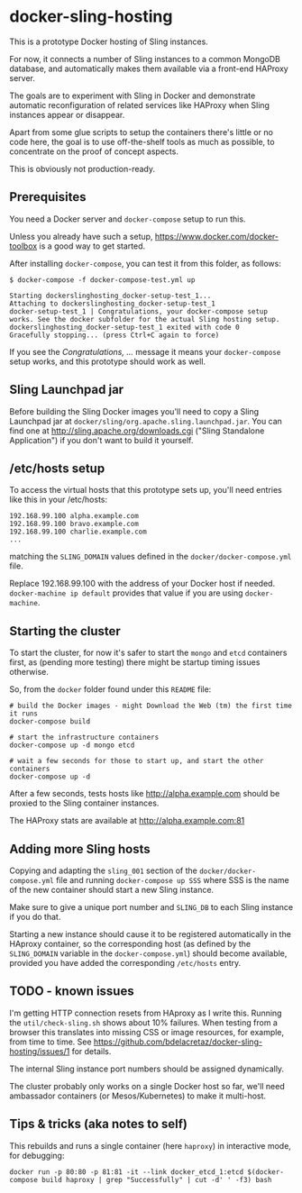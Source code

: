 # docker-sling-hosting
This is a prototype Docker hosting of Sling instances.

For now, it connects a number of Sling instances to a common MongoDB database, and automatically makes
them available via a front-end HAProxy server.

The goals are to experiment with Sling in Docker and demonstrate automatic reconfiguration of related services
like HAProxy when Sling instances appear or disappear.

Apart from some glue scripts to setup the containers there's little or no code here, the goal is to use off-the-shelf
tools as much as possible, to concentrate on the proof of concept aspects. 

This is obviously not production-ready.

## Prerequisites
You need a Docker server and `docker-compose` setup to run this.

Unless you already have such a setup, https://www.docker.com/docker-toolbox is a good way to get started.

After installing `docker-compose`, you can test it from this folder, as follows:

	$ docker-compose -f docker-compose-test.yml up
	
	Starting dockerslinghosting_docker-setup-test_1...
	Attaching to dockerslinghosting_docker-setup-test_1
	docker-setup-test_1 | Congratulations, your docker-compose setup works. See the docker subfolder for the actual Sling hosting setup.
	dockerslinghosting_docker-setup-test_1 exited with code 0
	Gracefully stopping... (press Ctrl+C again to force)
   
If you see the _Congratulations, ..._ message it means your `docker-compose` setup works, and
this prototype should work as well.

## Sling Launchpad jar
Before building the Sling Docker images you'll need to copy a Sling Launchpad jar at `docker/sling/org.apache.sling.launchpad.jar`. You can find one at http://sling.apache.org/downloads.cgi ("Sling Standalone Application") if you don't want to build it yourself.

## /etc/hosts setup
To access the virtual hosts that this prototype sets up, you'll need entries like this in your /etc/hosts:

    192.168.99.100 alpha.example.com
    192.168.99.100 bravo.example.com
    192.168.99.100 charlie.example.com
    ...

matching the `SLING_DOMAIN` values defined in the `docker/docker-compose.yml` file.

Replace 192.168.99.100 with the address of your Docker host if needed. `docker-machine ip default` provides
that value if you are using `docker-machine`.

## Starting the cluster
To start the cluster, for now it's safer to start the `mongo` and `etcd` containers first, as (pending more
testing) there might be startup timing issues otherwise.

So, from the `docker` folder found under this `README` file:


    # build the Docker images - might Download the Web (tm) the first time it runs
	docker-compose build

    # start the infrastructure containers	
	docker-compose up -d mongo etcd
	
	# wait a few seconds for those to start up, and start the other containers
	docker-compose up -d

After a few seconds, tests hosts like http://alpha.example.com should be proxied to the Sling container instances.

The HAProxy stats are available at http://alpha.example.com:81

## Adding more Sling hosts
Copying and adapting the `sling_001` section of the `docker/docker-compose.yml` file and running `docker-compose up SSS` where
SSS is the name of the new container should start a new Sling instance.

Make sure to give a unique port number and `SLING_DB` to each Sling instance if you do that.

Starting a new instance should cause it to be registered automatically in the HAproxy container, so the corresponding host (as
defined by the `SLING_DOMAIN` variable in the `docker-compose.yml`) should become available, provided you have added the 
corresponding `/etc/hosts` entry.

## TODO - known issues
I'm getting HTTP connection resets from HAproxy as I write this. Running the `util/check-sling.sh` shows about 10% failures.
When testing from a browser this translates into missing CSS or image resources, for example, from time to time.
See https://github.com/bdelacretaz/docker-sling-hosting/issues/1 for details.

The internal Sling instance port numbers should be assigned dynamically.

The cluster probably only works on a single Docker host so far, we'll need ambassador containers (or Mesos/Kubernetes) to make it multi-host.

## Tips & tricks (aka notes to self)
This rebuilds and runs a single container (here `haproxy`) in interactive mode, for debugging:

    docker run -p 80:80 -p 81:81 -it --link docker_etcd_1:etcd $(docker-compose build haproxy | grep "Successfully" | cut -d' ' -f3) bash
